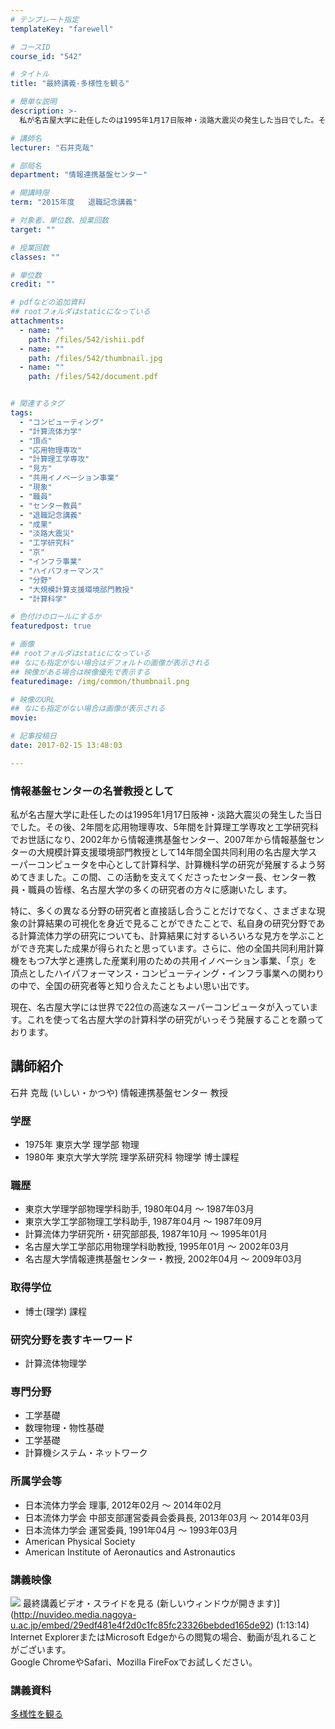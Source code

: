 ```yaml
---
# テンプレート指定
templateKey: "farewell"

# コースID
course_id: "542"

# タイトル
title: "最終講義-多様性を観る"

# 簡単な説明
description: >-
  私が名古屋大学に赴任したのは1995年1月17日阪神・淡路大震災の発生した当日でした。その後、2年間を応用物理専攻、5年間を計算理工学専攻と工学研究科でお世話になり、2002年から情報連携基盤セン...

# 講師名
lecturer: "石井克哉"

# 部局名
department: "情報連携基盤センター"

# 開講時限
term: "2015年度	退職記念講義"

# 対象者、単位数、授業回数
target: ""

# 授業回数
classes: ""

# 単位数
credit: ""

# pdfなどの追加資料
## rootフォルダはstaticになっている
attachments: 
  - name: "" 
    path: /files/542/ishii.pdf
  - name: "" 
    path: /files/542/thumbnail.jpg
  - name: "" 
    path: /files/542/document.pdf


# 関連するタグ
tags:
  - "コンピューティング"
  - "計算流体力学"
  - "頂点"
  - "応用物理専攻"
  - "計算理工学専攻"
  - "見方"
  - "共用イノベーション事業"
  - "現象"
  - "職員"
  - "センター教員"
  - "退職記念講義"
  - "成果"
  - "淡路大震災"
  - "工学研究科"
  - "京"
  - "インフラ事業"
  - "ハイパフォーマンス"
  - "分野"
  - "大規模計算支援環境部門教授"
  - "計算科学"

# 色付けのロールにするか
featuredpost: true

# 画像
## rootフォルダはstaticになっている
## なにも指定がない場合はデフォルトの画像が表示される
## 映像がある場合は映像優先で表示する
featuredimage: /img/common/thumbnail.png

# 映像のURL
## なにも指定がない場合は画像が表示される
movie: 

# 記事投稿日
date: 2017-02-15 13:48:03

---
```

### 情報基盤センターの名誉教授として

私が名古屋大学に赴任したのは1995年1月17日阪神・淡路大震災の発生した当日でした。その後、2年間を応用物理専攻、5年間を計算理工学専攻と工学研究科でお世話になり、2002年から情報連携基盤センター、2007年から情報基盤センターの大規模計算支援環境部門教授として14年間全国共同利用の名古屋大学スーパーコンピュータを中心として計算科学、計算機科学の研究が発展するよう努めてきました。この間、この活動を支えてくださったセンター長、センター教員・職員の皆様、名古屋大学の多くの研究者の方々に感謝いたし ます。

特に、多くの異なる分野の研究者と直接話し合うことだけでなく、さまざまな現象の計算結果の可視化を身近で見ることができたことで、私自身の研究分野である計算流体力学の研究についても、計算結果に対するいろいろな見方を学ぶことができ充実した成果が得られたと思っています。さらに、他の全国共同利用計算機をもつ7大学と連携した産業利用のための共用イノベーション事業、「京」を頂点としたハイパフォーマンス・コンピューティング・インフラ事業への関わりの中で、全国の研究者等と知り合えたこともよい思い出です。

現在、名古屋大学には世界で22位の高速なスーパーコンピュータが入っています。これを使って名古屋大学の計算科学の研究がいっそう発展することを願っております。
## 講師紹介

石井 克哉 (いしい・かつや) 情報連携基盤センター 教授 

### 学歴

  * 1975年 東京大学 理学部 物理
  * 1980年 東京大学大学院 理学系研究科 物理学 博士課程

### 職歴

  * 東京大学理学部物理学科助手, 1980年04月 ～ 1987年03月
  * 東京大学工学部物理工学科助手, 1987年04月 ～ 1987年09月
  * 計算流体力学研究所・研究部部長, 1987年10月 ～ 1995年01月
  * 名古屋大学工学部応用物理学科助教授, 1995年01月 ～ 2002年03月
  * 名古屋大学情報連携基盤センター・教授, 2002年04月 ～ 2009年03月

### 取得学位

  * 博士(理学) 課程

### 研究分野を表すキーワード

  * 計算流体物理学

### 専門分野

  * 工学基礎
  * 数理物理・物性基礎
  * 工学基礎
  * 計算機システム・ネットワーク

### 所属学会等

  * 日本流体力学会 理事, 2012年02月 ～ 2014年02月
  * 日本流体力学会 中部支部運営委員会委員長, 2013年03月 ～ 2014年03月
  * 日本流体力学会 運営委員, 1991年04月 ～ 1993年03月
  * American Physical Society
  * American Institute of Aeronautics and Astronautics
### 講義映像


![](/files/542/thumbnail.jpg) 最終講義ビデオ・スライドを見る (新しいウィンドウが開きます)](http://nuvideo.media.nagoya-u.ac.jp/embed/29edf481e4f2d0c1fc85fc23326bebded165de92) (1:13:14)  
Internet ExplorerまたはMicrosoft Edgeからの閲覧の場合、動画が乱れることがございます。  
Google ChromeやSafari、Mozilla FireFoxでお試しください。 

### 講義資料


[多様性を観る](/files/542/document.pdf) 
